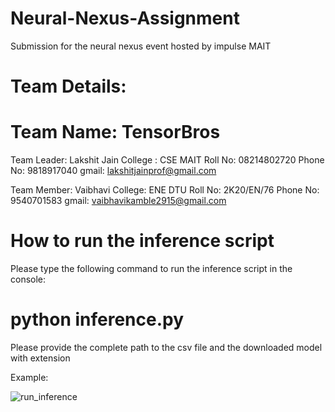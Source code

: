 # Neural-Nexus-Assignment
Submission for the neural nexus event hosted by impulse MAIT

# Team Details:
# Team Name: TensorBros

Team Leader: Lakshit Jain
College : CSE MAIT 
Roll No: 08214802720
Phone No: 9818917040
gmail: lakshitjainprof@gmail.com

Team Member: Vaibhavi
College: ENE DTU
Roll No: 2K20/EN/76
Phone No: 9540701583
gmail: vaibhavikamble2915@gmail.com

# How to run the inference script
Please type the following command to run the inference script in the console:
# python inference.py
Please provide the complete path to the csv file and the downloaded model with extension

Example:


![run_inference](https://github.com/LakshitJain25/Neural-Nexus-Assignment/assets/78201894/2b3e0c69-810c-47b8-9a48-25611e1b2637)
